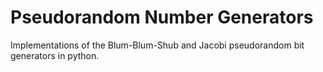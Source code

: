 # Pseudorandom Number Generators
 Implementations of the Blum-Blum-Shub and Jacobi pseudorandom bit generators in python.
